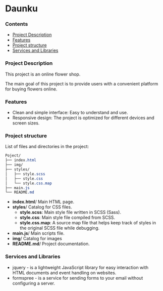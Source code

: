 # Daunku
### Contents
+ [Project Description](#project-description)
+ [Features](#features)
+ [Project structure](#project-structure)
+ [Services and Libraries](#services-and-libraries)

### Project Description
This project is an online flower shop. 

The main goal of this project is to provide users with a convenient platform for buying flowers online.

### Features
+ Clean and simple interface: Easy to understand and use.
+ Responsive design: The project is optimized for different devices and screen sizes.

### Project structure 
List of files and directories in the project:
```css
Poject/
├── index.html
├── img/
├── styles/
│   ├── style.scss
│   ├── style.css
│   └── style.css.map
├── main.js
└── README.md
```
+ __index.html__/ Main HTML page.
+ __styles__/ Catalog for CSS files.
  + __style.scss__: Main style file written in SCSS (Sass).
  + __style.css__: Main style file compiled from SCSS.
  + __style.css.map__: A source map file that helps keep track of styles in the original SCSS file while debugging.
+ __main.js__/ Main scripts file.
+ __img__/ Catalog for images
+ __README.md__/ Project documentation.
### Services and Libraries
+ jquery - is a lightweight JavaScript library for easy interaction with HTML documents and event handling on websites.
+ formspree - is a service for sending forms to your email without configuring a server.